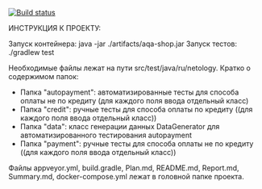 [![Build status](https://ci.appveyor.com/api/projects/status/hgynbv7k2329bre4?svg=true)](https://ci.appveyor.com/project/Vemant/qamid-66-vemant-courseproject)

ИНСТРУКЦИЯ К ПРОЕКТУ:

Запуск контейнера: java -jar ./artifacts/aqa-shop.jar
Запуск тестов: ./gradlew test

Необходимые файлы лежат на пути src/test/java/ru/netology. Кратко о содержимом папок:
- Папка "autopayment": автоматизированные тесты для способа оплаты не по кредиту (для каждого поля ввода отдельный класс)
- Папка "credit": ручные тесты для способа оплаты по кредиту ((для каждого поля ввода отдельный класс))
- Папка "data": класс генерации данных DataGenerator для автоматизированного тестирования autopayment
- Папка "payment": ручные тесты для способа оплаты не по кредиту ((для каждого поля ввода отдельный класс))

Файлы appveyor.yml, build.gradle, Plan.md, README.md, Report.md, Summary.md, 
docker-compose.yml лежат в головной папке проекта. 

